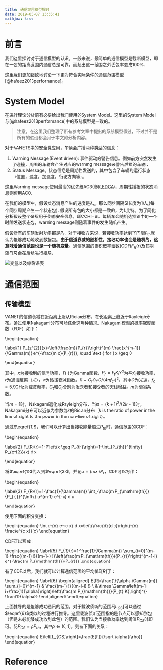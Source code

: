 ```yaml
---
title: 通信范围模型探讨
date: 2019-05-07 13:35:41
mathjax: true
---
```


# 前言

我们这里探讨对于通信模型的认识。一般来说，最简单的通信模型是截断模型，即在一定的距离范围内通信总是可靠，而超出这一范围之外丢包率变成100%.

这里我们更加细致地讨论一下更为符合实际条件的通信范围模型[@hafeez2013performance]。

# System Model

在进行理论分析前有必要给出我们使用的System Model。这里的System Model与[@hafeez2013performance]中的系统模型是一致的。

> 注意，在这里我们整理了所有参考文章中提出的系统模型假设，不过并不是所有的假设都会用于本文的分析内容。

对于VANETS中的安全类应用，车辆会广播两种类型的信息：

1. Warning Message (Event driven): 事件驱动的警告信息。例如前方突然发生了碰撞，周围的车辆会产生对应的warning message来警告后续的车辆；
2. Status Message。状态信息是周期性发送的，其中包含了车辆的运行状态（位置，速度，加速度，行驶方向等）。

这里Warning message使用最高的优先级AC3(参见[EDCA](./edca.html))，周期性播报的状态消息则使用AC0.

在我们的模型中，假设状态消息产生的速度是$\lambda_s$，那么同步间隔SI长度为$1/\lambda_s$(每个同步周期产生一个状态包). 假设所有包的大小都是一致的，为$L$比特。为了简化分析假设整个SI都用于传输安全信息，即CCHI=SI。每辆车会随机选择SI中的一个时隙发送状态包，warning message则随着事件的发生随机产生。

假设所有的车辆发射功率都是$P_t$，对于接收方来说，若接收功率达到了门限$P_{th}$就认为能够成功地收到数据包。**由于信道衰减的随机性，接收功率也会是随机的，这意味着通信范围也是一个随机变量**。通信范围的累积概率函数(CDF)$F_R(r)$及其期望$E[R]$会在后续进行推导。

![变量以及缩略语表](https://imgs.codewoody.com/uploads/big/eb7cb3261a821b6dc5274a1a67fadce8.png)

# 通信范围

## 传输模型

VANET的信道衰减在近距离上服从Rician分布，在长距离上趋近于Rayleigh分布。通过使用Nakagami分布可以综合这两种情况。Nakagami模型的概率密度函数（PDF）如下：

\begin{equation}

\label{1}
P_{z^{2}}(x)=\left(\frac{m}{P_{r}}\right)^{m} \frac{x^{m-1}}{\Gamma(m)} e^{-\frac{m x}{P_{r}}}, \quad \text { for } x \geq 0

\end{equation}

其中，$x$为接收到的信号功率，$\Gamma(\cdot)$为Gamma函数，$P_{r}=P_{t} K / r^{\alpha}$为平均接收功率，$r$为通信距离（米），$\alpha$为路径衰减指数。$K=G_{t} G_{r}\left(C /\left(4 \pi f_{c}\right)\right)^{2}$，其中$C$为光速，$f_c=5.9 \text{GHz}$为载波频率，$G_t$和$G_r$分别为发送者和接受者的天线增益。$m$为衰减系数。

当$m=1$时，Nakagami退化成Rayleigh分布，当$m=(k+1)^2/(2k+1)$时，Nakagami分布可以近似为参数为$k$的Rician分布（$k$ is the ratio of power in the line of sight to the power
in the non-line of sight）。

通过$\eqref{1}$，我们可以计算出当接收能量超过$P_{th}$时，通信范围的CDF：

\begin{equation}

\label{2}
F_{R}(r)=1-P\left(x \geq P_{th}\right)=1-\int_{P_{th}}^{\infty} P_{z^{2}}(x) d x

\end{equation}

将$\eqref{1}$代入到$\eqref{2}$，并记$u=(m x) / P_r$，CDF可以写作：

\begin{equation}

\label{3}
F_{R}(r)=1-\frac{1}{\Gamma(m)} \int_{\frac{m P_{\mathrm{th}}}{P_{r}}}^{\infty} u^{m-1} e^{-u} d u

\end{equation}

使用下面的积分变换：

\begin{equation}
\int x^{n} e^{c x} d x=\left(\frac{d}{d c}\right)^{n} \frac{e^{c x}}{c}
\end{equation}

CDF可以写成：

\begin{equation}
\label{5}
F_{R}(r)=1-\frac{1}{\Gamma(m)} \sum_{i=0}^{m-1} \frac{(m-1) !}{(m-1-i) !}\left(\frac{m P_{\mathrm{th}}}{P_{r}}\right)^{m-1-i} e^{-\frac{m P_{\mathrm{th}}}{P_{r}}}
\end{equation}

有了CDF以后，我们就可以计算通信范围的平均值$E[R]$了：

\begin{equation}
\label{6}
\begin{aligned} E[R]=\frac{1}{\alpha \Gamma(m)} \sum_{i=0}^{m-1} & \frac{(m-1) !}{(m-1-i) !} \\ & \times \Gamma\left(m-1-i+\frac{1}{\alpha}\right)\left(\frac{m P_{\mathrm{th}}}{P_{t} K}\right)^{-\frac{1}{\alpha}} \end{aligned}
\end{equation}

上面推导的是能够成功通讯的范围。对于载波侦听的范围$E[L_{CS}]$可以通过$\eqref{6}$类似的过程进行推导。这里载波侦听范围指的是节点可以感知到包（但是未必能够成功收到此包）的范围。我们认为当接收功率达到阈值$P_{CS}$时即可。记$P_{CS}=\rho P_{th}$，其中$\rho \in (0, 1]$。则有下面的关系：

\begin{equation}
E\left[L_{CS}\right]=\frac{E[R]}{\sqrt[\alpha]{\rho}}
\end{equation}

# Reference